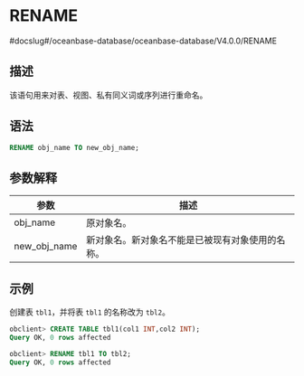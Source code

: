 RENAME 
===========================
#docslug#/oceanbase-database/oceanbase-database/V4.0.0/RENAME


描述 
-----------

该语句用来对表、视图、私有同义词或序列进行重命名。

语法 
-----------

```sql
RENAME obj_name TO new_obj_name;
```



参数解释 
-------------



|      参数      |            描述            |
|--------------|--------------------------|
| obj_name     | 原对象名。                    |
| new_obj_name | 新对象名。新对象名不能是已被现有对象使用的名称。 |



示例 
-----------

创建表 `tbl1`，并将表 `tbl1` 的名称改为 `tbl2`。

```sql
obclient> CREATE TABLE tbl1(col1 INT,col2 INT);
Query OK, 0 rows affected

obclient> RENAME tbl1 TO tbl2;
Query OK, 0 rows affected
```


